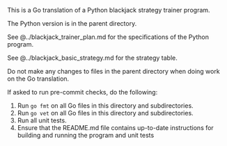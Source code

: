 This is a Go translation of a Python blackjack strategy trainer program.

The Python version is in the parent directory.

See @../blackjack_trainer_plan.md for the specifications of the Python program.

See @../blackjack_basic_strategy.md for the strategy table.

Do not make any changes to files in the parent directory when doing work on the
Go translation.

If asked to run pre-commit checks, do the following:

1. Run `go fmt` on all Go files in this directory and subdirectories.
2. Run `go vet` on all Go files in this directory and subdirectories.
3. Run all unit tests.
4. Ensure that the README.md file contains up-to-date instructions for building and running the program and unit tests